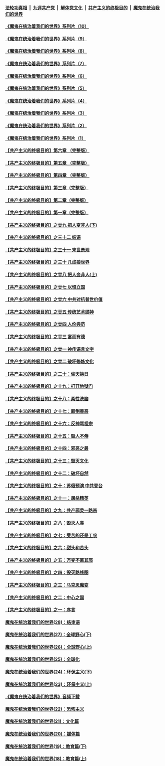 

####  [法轮功真相](../../../../basic/blob/master/README.md?t=08032102) &nbsp;|&nbsp; [九评共产党](../../../../9ping.md/blob/master/README.md?t=08032102) &nbsp;|&nbsp; [解体党文化](../../../../jtdwh.md/blob/master/README.md?t=08032102)  &nbsp;|&nbsp; [共产主义的终极目的](../../../../gczydzjmd.md/blob/master/README.md?t=08032102) &nbsp;|&nbsp; [魔鬼在统治我们的世界](../../../../mgztzwmdsj.md/blob/master/README.md?t=08032102) 

#### [《魔鬼在统治着我们的世界》系列片（10）](../pages/nsc422/n12292670.md?t=08032102) 

#### [《魔鬼在统治着我们的世界》系列片（9）](../pages/nsc422/n12290859.md?t=08032102) 

#### [《魔鬼在统治着我们的世界》系列片（8）](../pages/nsc422/n12287445.md?t=08032102) 

#### [《魔鬼在统治着我们的世界》系列片（7）](../pages/nsc422/n12283425.md?t=08032102) 

#### [《魔鬼在统治着我们的世界》系列片（6）](../pages/nsc422/n12282314.md?t=08032102) 

#### [《魔鬼在统治着我们的世界》系列片（5）](../pages/nsc422/n12281419.md?t=08032102) 

#### [《魔鬼在统治着我们的世界》系列片（4）](../pages/nsc422/n12274024.md?t=08032102) 

#### [《魔鬼在统治着我们的世界》系列片（3）](../pages/nsc422/n12271322.md?t=08032102) 

#### [《魔鬼在统治着我们的世界》系列片（2）](../pages/nsc422/n12269049.md?t=08032102) 

#### [《魔鬼在统治着我们的世界》系列片（1）](../pages/nsc422/n12267575.md?t=08032102) 

#### [【共产主义的终极目的】第六章 （完整版）](../pages/nsc422/n11428913.md?t=08032102) 

#### [【共产主义的终极目的】第五章 （完整版）](../pages/nsc422/n11428912.md?t=08032102) 

#### [【共产主义的终极目的】第四章 （完整版）](../pages/nsc422/n11428907.md?t=08032102) 

#### [【共产主义的终极目的】第三章（完整版）](../pages/nsc422/n11428848.md?t=08032102) 

#### [【共产主义的终极目的】第二章（完整版）](../pages/nsc422/n11428831.md?t=08032102) 

#### [【共产主义的终极目的】第一章（完整版）](../pages/nsc422/n11417651.md?t=08032102) 

#### [【共产主义的终极目的】之廿九 把人变非人(下)](../pages/nsc422/n11344140.md?t=08032102) 

#### [【共产主义的终极目的】之三十二 结语](../pages/nsc422/n11360535.md?t=08032102) 

#### [【共产主义的终极目的】之三十一 末世景观](../pages/nsc422/n11351129.md?t=08032102) 

#### [【共产主义的终极目的】之三十 几成狼世界](../pages/nsc422/n11348280.md?t=08032102) 

#### [【共产主义的终极目的】之廿八 把人变非人(上)](../pages/nsc422/n11340492.md?t=08032102) 

#### [【共产主义的终极目的】之廿七 以恨立国](../pages/nsc422/n11336944.md?t=08032102) 

#### [【共产主义的终极目的】之廿六 中共对抗普世价值](../pages/nsc422/n11324785.md?t=08032102) 

#### [【共产主义的终极目的】之廿五 传统艺术颂神](../pages/nsc422/n11296396.md?t=08032102) 

#### [【共产主义的终极目的】之廿四 人伦典范](../pages/nsc422/n11296397.md?t=08032102) 

#### [【共产主义的终极目的】之廿三 富而有德](../pages/nsc422/n11283598.md?t=08032102) 

#### [【共产主义的终极目的】之廿一 神传语言文字](../pages/nsc422/n11263265.md?t=08032102) 

#### [【共产主义的终极目的】之廿二 破坏修炼文化](../pages/nsc422/n11245728.md?t=08032102) 

#### [【共产主义的终极目的】之二十：偷天换日](../pages/nsc422/n11238846.md?t=08032102) 

#### [【共产主义的终极目的】之十九：打开地狱门](../pages/nsc422/n11206376.md?t=08032102) 

#### [【共产主义的终极目的】之十八：柔性洗脑](../pages/nsc422/n11199994.md?t=08032102) 

#### [【共产主义的终极目的】之十七：颠倒善恶](../pages/nsc422/n11179782.md?t=08032102) 

#### [【共产主义的终极目的】之十六：反神骂祖宗](../pages/nsc422/n11166798.md?t=08032102) 

#### [【共产主义的终极目的】之十五：毁人不倦](../pages/nsc422/n11166792.md?t=08032102) 

#### [【共产主义的终极目的】之十四：邪恶之最](../pages/nsc422/n11150249.md?t=08032102) 

#### [【共产主义的终极目的】之十三：毁灭文化](../pages/nsc422/n11135227.md?t=08032102) 

#### [【共产主义的终极目的】之十二：破坏自然](../pages/nsc422/n11135214.md?t=08032102) 

#### [【共产主义的终极目的】之十：苏俄预演 中共登台](../pages/nsc422/n11118424.md?t=08032102) 

#### [【共产主义的终极目的】之十一：屠杀精英](../pages/nsc422/n11118442.md?t=08032102) 

#### [【共产主义的终极目的】之九：共产邪灵一路杀](../pages/nsc422/n11114139.md?t=08032102) 

#### [【共产主义的终极目的】之八：毁灭人类](../pages/nsc422/n11108503.md?t=08032102) 

#### [【共产主义的终极目的】之七：受苦的还是工农](../pages/nsc422/n11101809.md?t=08032102) 

#### [【共产主义的终极目的】之六：甜头和苦头](../pages/nsc422/n11096971.md?t=08032102) 

#### [【共产主义的终极目的】之五：万变不离其邪](../pages/nsc422/n11091285.md?t=08032102) 

#### [【共产主义的终极目的】之四：毁灭路线图](../pages/nsc422/n11086284.md?t=08032102) 

#### [【共产主义的终极目的】之三：马克思魔变](../pages/nsc422/n11061941.md?t=08032102) 

#### [【共产主义的终极目的】之二：中心之国](../pages/nsc422/n11047728.md?t=08032102) 

#### [【共产主义的终极目的】之一：序言](../pages/nsc422/n11086077.md?t=08032102) 

#### [魔鬼在统治着我们的世界(28)：结束语](../pages/nsc422/n10936246.md?t=08032102) 

#### [魔鬼在统治着我们的世界(27)：全球野心(下)](../pages/nsc422/n10928319.md?t=08032102) 

#### [魔鬼在统治着我们的世界(26)：全球野心(上)](../pages/nsc422/n10900318.md?t=08032102) 

#### [魔鬼在统治着我们的世界(25)：全球化](../pages/nsc422/n10788205.md?t=08032102) 

#### [魔鬼在统治着我们的世界(24)：环保主义(下)](../pages/nsc422/n10695307.md?t=08032102) 

#### [魔鬼在统治着我们的世界(23)：环保主义(上)](../pages/nsc422/n10688613.md?t=08032102) 

#### [《魔鬼在统治着我们的世界》音频下载](../pages/nsc422/n10635553.md?t=08032102) 

#### [魔鬼在统治着我们的世界(22)：恐怖主义](../pages/nsc422/n10614727.md?t=08032102) 

#### [魔鬼在统治着我们的世界(21)：文化篇](../pages/nsc422/n10597706.md?t=08032102) 

#### [魔鬼在统治着我们的世界(20)：媒体篇](../pages/nsc422/n10586579.md?t=08032102) 

#### [魔鬼在统治着我们的世界(19)：教育篇(下)](../pages/nsc422/n10564808.md?t=08032102) 

#### [魔鬼在统治着我们的世界(18)：教育篇(上)](../pages/nsc422/n10526970.md?t=08032102) 

